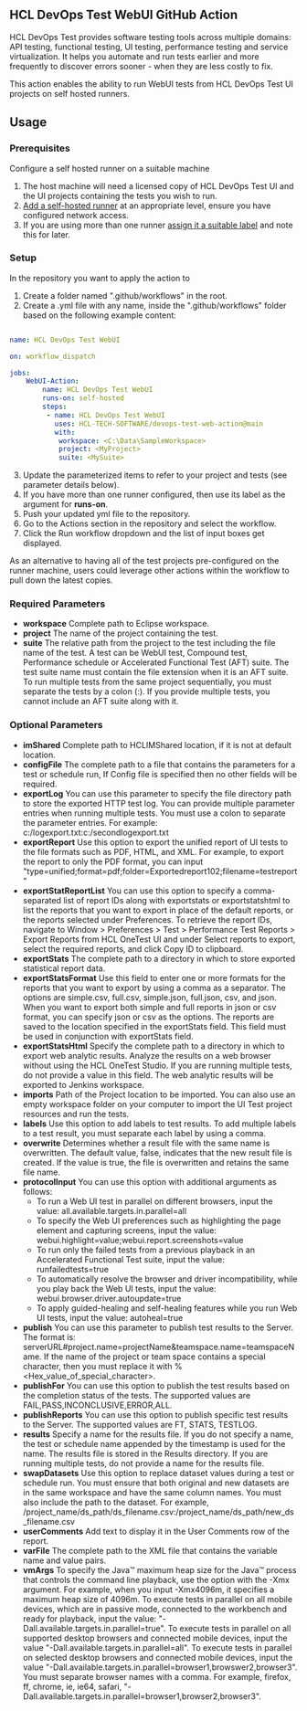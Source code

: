 ## HCL DevOps Test WebUI GitHub Action
HCL DevOps Test provides software testing tools across multiple domains: API testing, functional testing, UI testing, performance testing and service virtualization. It helps you automate and run tests earlier and more frequently to discover errors sooner - when they are less costly to fix.

This action enables the ability to run WebUI tests from HCL DevOps Test UI projects on self hosted runners.

## Usage

### Prerequisites

Configure a self hosted runner on a suitable machine
1. The host machine will need a licensed copy of HCL DevOps Test UI and the UI projects containing the tests you wish to run.
2. [Add a self-hosted runner](https://docs.github.com/en/actions/hosting-your-own-runners/adding-self-hosted-runners) at an appropriate level, ensure you have configured network access.
3. If you are using more than one runner [assign it a suitable label](https://docs.github.com/en/actions/hosting-your-own-runners/using-labels-with-self-hosted-runners) and note this for later.

### Setup
In the repository you want to apply the action to
1. Create a folder named ".github/workflows" in the root.
2. Create a .yml file with any name, inside the ".github/workflows" folder based on the following example content:

```yaml

name: HCL DevOps Test WebUI

on: workflow_dispatch

jobs:
    WebUI-Action:
        name: HCL DevOps Test WebUI
        runs-on: self-hosted
        steps:
         - name: HCL DevOps Test WebUI
           uses: HCL-TECH-SOFTWARE/devops-test-web-action@main
           with:
            workspace: <C:\Data\SampleWorkspace>
            project: <MyProject>
            suite: <MySuite>
```

3. Update the parameterized items to refer to your project and tests (see parameter details below).
4. If you have more than one runner configured, then use its label as the argument for **runs-on**.
5. Push your updated yml file to the repository.
6. Go to the Actions section in the repository and select the workflow.
7. Click the Run workflow dropdown and the list of input boxes get displayed.

As an alternative to having all of the test projects pre-configured on the runner machine, users could leverage other actions within the workflow to pull down the latest copies. 

### Required Parameters
- **workspace** Complete path to Eclipse workspace.
- **project** The name of the project containing the test.	
- **suite** The relative path from the project to the test including the file name of the test. A test can be WebUI test, Compound test, Performance schedule or Accelerated Functional Test (AFT) suite. The test suite name must contain the file extension when it is an AFT suite. To run multiple tests from the same project sequentially, you must separate the tests by a colon (:). If you provide multiple tests, you cannot include an AFT suite along with it.

### Optional Parameters
- **imShared** Complete path to HCLIMShared location, if it is not at default location.
- **configFile** The complete path to a file that contains the parameters for a test or schedule run, If Config file is specified then no other fields will be required.
- **exportLog** You can use this parameter to specify the file directory path to store the exported HTTP test log. You can provide multiple parameter entries when running multiple tests. You must use a colon to separate the parameter entries. For example: c:/logexport.txt:c:/secondlogexport.txt
- **exportReport** Use this option to export the unified report of UI tests to the file formats such as PDF, HTML, and XML. For example, to export the report to only the PDF format, you can input "type=unified;format=pdf;folder=Exportedreport102;filename=testreport"
- **exportStatReportList** You can use this option to specify a comma-separated list of report IDs along with exportstats or exportstatshtml to list the reports that you want to export in place of the default reports, or the reports selected under Preferences. To retrieve the report IDs, navigate to Window > Preferences > Test > Performance Test Reports > Export Reports from HCL OneTest UI and under Select reports to export, select the required reports, and click Copy ID to clipboard.
- **exportStats** The complete path to a directory in which to store exported statistical report data.
- **exportStatsFormat** Use this field to enter one or more formats for the reports that you want to export by using a comma as a separator. The options are simple.csv, full.csv, simple.json, full.json, csv, and json. When you want to export both simple and full reports in json or csv format, you can specify json or csv as the options. The reports are saved to the location specified in the exportStats field. This field must be used in conjunction with exportStats field.
- **exportStatsHtml** Specify the complete path to a directory in which to export web analytic results. Analyze the results on a web browser without using the HCL OneTest Studio. If you are running multiple tests, do not provide a value in this field. The web analytic results will be exported to Jenkins workspace.
- **imports** Path of the Project location to be imported. You can also use an empty workspace folder on your computer to import the UI Test project resources and run the tests. 
- **labels** Use this option to add labels to test results. To add multiple labels to a test result, you must separate each label by using a comma.
- **overwrite** Determines whether a result file with the same name is overwritten. The default value, false, indicates that the new result file is created. If the value is true, the file is overwritten and retains the same file name.
- **protocolInput** You can use this option with additional arguments as follows:
   - To run a Web UI test in parallel on different browsers, input the value: all.available.targets.in.parallel=all
   - To specify the Web UI preferences such as highlighting the page element and capturing screens, input the value: webui.highlight=value;webui.report.screenshots=value
   - To run only the failed tests from a previous playback in an Accelerated Functional Test suite, input the value: runfailedtests=true
   - To automatically resolve the browser and driver incompatibility, while you play back the Web UI tests, input the value: webui.browser.driver.autoupdate=true
   - To apply guided-healing and self-healing features while you run Web UI tests, input the value: autoheal=true
- **publish** You can use this parameter to publish test results to the Server. The format is: serverURL#project.name=projectName&amp;teamspace.name=teamspaceName. If the name of the project or team space contains a special character, then you must replace it with %<Hex_value_of_special_character>.
- **publishFor** You can use this option to publish the test results based on the completion status of the tests. The supported values are FAIL,PASS,INCONCLUSIVE,ERROR,ALL.
- **publishReports** You can use this option to publish specific test results to the Server. The supported values are FT, STATS, TESTLOG.
- **results** Specify a name for the results file. If you do not specify a name, the test or schedule name appended by the timestamp is used for the name. The results file is stored in the Results directory. If you are running multiple tests, do not provide a name for the results file.
- **swapDatasets** Use this option to replace dataset values during a test or schedule run. You must ensure that both original and new datasets are in the same workspace and have the same column names. You must also include the path to the dataset. For example, /project_name/ds_path/ds_filename.csv:/project_name/ds_path/new_ds_filename.csv
- **userComments** Add text to display it in the User Comments row of the report.
- **varFile** The complete path to the XML file that contains the variable name and value pairs.
- **vmArgs** To specify the Java™ maximum heap size for the Java™ process that controls the command line playback, use the option with the -Xmx argument. For example, when you input -Xmx4096m, it specifies a maximum heap size of 4096m. To execute tests in parallel on all mobile devices, which are in passive mode, connected to the workbench and ready for playback, input the value: "-Dall.available.targets.in.parallel=true". To execute tests in parallel on all supported desktop browsers and connected mobile devices, input the value "-Dall.available.targets.in.parallel=all". To execute tests in parallel on selected desktop browsers and connected mobile devices, input the value "-Dall.available.targets.in.parallel=browser1,browswer2,browser3". You must separate browser names with a comma. For example, firefox, ff, chrome, ie, ie64, safari, "-Dall.available.targets.in.parallel=browser1,browser2,browser3".
